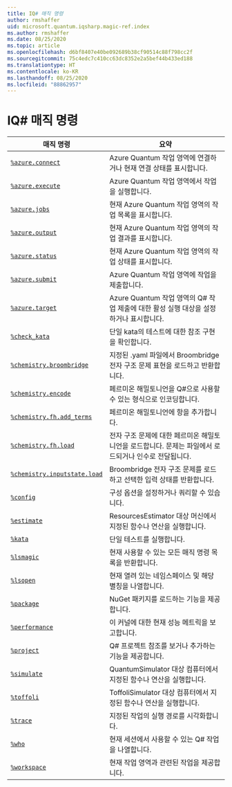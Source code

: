 ```yaml
---
title: IQ# 매직 명령
author: rmshaffer
uid: microsoft.quantum.iqsharp.magic-ref.index
ms.author: rmshaffer
ms.date: 08/25/2020
ms.topic: article
ms.openlocfilehash: d6bf8407e40be092689b38cf90514c88f798cc2f
ms.sourcegitcommit: 75c4edc7c410cc63dc8352e2a5bef44b433ed188
ms.translationtype: HT
ms.contentlocale: ko-KR
ms.lasthandoff: 08/25/2020
ms.locfileid: "88862957"
---
```

# <a name="iq-magic-commands"></a>IQ# 매직 명령
| 매직 명령 | 요약 |
|---------------|---------|
| [`%azure.connect`](xref:microsoft.quantum.iqsharp.magic-ref.azure.connect) | Azure Quantum 작업 영역에 연결하거나 현재 연결 상태를 표시합니다. |
| [`%azure.execute`](xref:microsoft.quantum.iqsharp.magic-ref.azure.execute) | Azure Quantum 작업 영역에서 작업을 실행합니다. |
| [`%azure.jobs`](xref:microsoft.quantum.iqsharp.magic-ref.azure.jobs) | 현재 Azure Quantum 작업 영역의 작업 목록을 표시합니다. |
| [`%azure.output`](xref:microsoft.quantum.iqsharp.magic-ref.azure.output) | 현재 Azure Quantum 작업 영역의 작업 결과를 표시합니다. |
| [`%azure.status`](xref:microsoft.quantum.iqsharp.magic-ref.azure.status) | 현재 Azure Quantum 작업 영역의 작업 상태를 표시합니다. |
| [`%azure.submit`](xref:microsoft.quantum.iqsharp.magic-ref.azure.submit) | Azure Quantum 작업 영역에 작업을 제출합니다. |
| [`%azure.target`](xref:microsoft.quantum.iqsharp.magic-ref.azure.target) | Azure Quantum 작업 영역의 Q# 작업 제출에 대한 활성 실행 대상을 설정하거나 표시합니다. |
| [`%check_kata`](xref:microsoft.quantum.iqsharp.magic-ref.check_kata) | 단일 kata의 테스트에 대한 참조 구현을 확인합니다. |
| [`%chemistry.broombridge`](xref:microsoft.quantum.iqsharp.magic-ref.chemistry.broombridge) | 지정된 .yaml 파일에서 Broombridge 전자 구조 문제 표현을 로드하고 반환합니다. |
| [`%chemistry.encode`](xref:microsoft.quantum.iqsharp.magic-ref.chemistry.encode) | 페르미온 해밀토니언을 Q#으로 사용할 수 있는 형식으로 인코딩합니다. |
| [`%chemistry.fh.add_terms`](xref:microsoft.quantum.iqsharp.magic-ref.chemistry.fh.add_terms) | 페르미온 해밀토니언에 항을 추가합니다. |
| [`%chemistry.fh.load`](xref:microsoft.quantum.iqsharp.magic-ref.chemistry.fh.load) | 전자 구조 문제에 대한 페르미온 해밀토니언을 로드합니다. 문제는 파일에서 로드되거나 인수로 전달됩니다. |
| [`%chemistry.inputstate.load`](xref:microsoft.quantum.iqsharp.magic-ref.chemistry.inputstate.load) | Broombridge 전자 구조 문제를 로드하고 선택한 입력 상태를 반환합니다. |
| [`%config`](xref:microsoft.quantum.iqsharp.magic-ref.config) | 구성 옵션을 설정하거나 쿼리할 수 있습니다. |
| [`%estimate`](xref:microsoft.quantum.iqsharp.magic-ref.estimate) | ResourcesEstimator 대상 머신에서 지정된 함수나 연산을 실행합니다. |
| [`%kata`](xref:microsoft.quantum.iqsharp.magic-ref.kata) | 단일 테스트를 실행합니다. |
| [`%lsmagic`](xref:microsoft.quantum.iqsharp.magic-ref.lsmagic) | 현재 사용할 수 있는 모든 매직 명령 목록을 반환합니다. |
| [`%lsopen`](xref:microsoft.quantum.iqsharp.magic-ref.lsopen) | 현재 열려 있는 네임스페이스 및 해당 별칭을 나열합니다. |
| [`%package`](xref:microsoft.quantum.iqsharp.magic-ref.package) | NuGet 패키지를 로드하는 기능을 제공합니다. |
| [`%performance`](xref:microsoft.quantum.iqsharp.magic-ref.performance) | 이 커널에 대한 현재 성능 메트릭을 보고합니다. |
| [`%project`](xref:microsoft.quantum.iqsharp.magic-ref.project) | Q# 프로젝트 참조를 보거나 추가하는 기능을 제공합니다. |
| [`%simulate`](xref:microsoft.quantum.iqsharp.magic-ref.simulate) | QuantumSimulator 대상 컴퓨터에서 지정된 함수나 연산을 실행합니다. |
| [`%toffoli`](xref:microsoft.quantum.iqsharp.magic-ref.toffoli) | ToffoliSimulator 대상 컴퓨터에서 지정된 함수나 연산을 실행합니다. |
| [`%trace`](xref:microsoft.quantum.iqsharp.magic-ref.trace) | 지정된 작업의 실행 경로를 시각화합니다. |
| [`%who`](xref:microsoft.quantum.iqsharp.magic-ref.who) | 현재 세션에서 사용할 수 있는 Q# 작업을 나열합니다. |
| [`%workspace`](xref:microsoft.quantum.iqsharp.magic-ref.workspace) | 현재 작업 영역과 관련된 작업을 제공합니다. |
